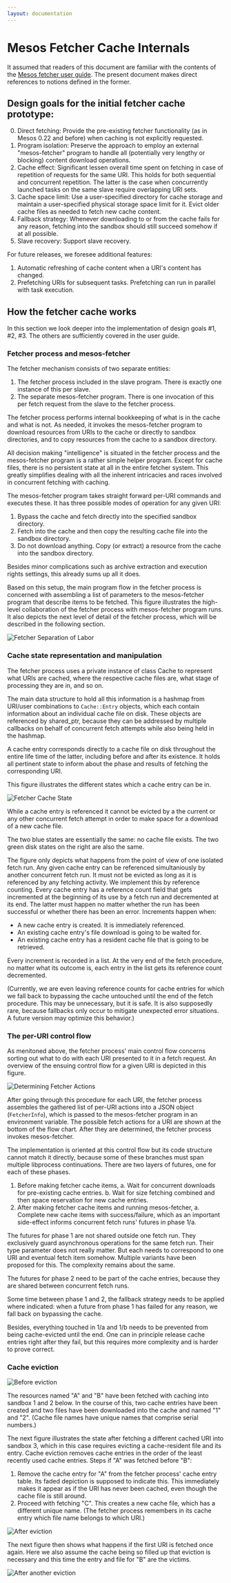 ```yaml
---
layout: documentation
---
```


# Mesos Fetcher Cache Internals

It assumed that readers of this document are familiar with the contents of the [Mesos fetcher user guide](/documentation/latest/fetcher/). The present document makes direct references to notions defined in the former.

## Design goals for the initial fetcher cache prototype:

0. Direct fetching: Provide the pre-existing fetcher functionality (as in Mesos 0.22 and before) when caching is not explicitly requested.
1. Program isolation: Preserve the approach to employ an external "mesos-fetcher" program to handle all (potentially very lengthy or blocking) content download operations.
2. Cache effect: Significant lessen overall time spent on fetching in case of repetition of requests for the same URI. This holds for both sequential and concurrent repetition. The latter is the case when concurrently launched tasks on the same slave require overlapping URI sets.
3. Cache space limit: Use a user-specified directory for cache storage and maintain a user-specified physical storage space limit for it. Evict older cache files as needed to fetch new cache content.
4. Fallback strategy: Whenever downloading to or from the cache fails for any reason, fetching into the sandbox should still succeed somehow if at all possible.
5. Slave recovery: Support slave recovery.

For future releases, we foresee additional features:

1. Automatic refreshing of cache content when a URI's content has changed.
2. Prefetching URIs for subsequent tasks. Prefetching can run in parallel with task execution.

## How the fetcher cache works

In this section we look deeper into the implementation of design goals #1, #2, #3. The others are sufficiently covered in the user guide.

### Fetcher process and mesos-fetcher

The fetcher mechanism consists of two separate entities:

1. The fetcher process included in the slave program. There is exactly one instance of this per slave.
2. The separate mesos-fetcher program. There is one invocation of this per fetch request from the slave to the fetcher process.

The fetcher process performs internal bookkeeping of what is in the cache and what is not. As needed, it invokes the mesos-fetcher program to download resources from URIs to the cache or directly to sandbox directories, and to copy resources from the cache to a sandbox directory.

All decision making "intelligence" is situated in the fetcher process and the mesos-fetcher program is a rather simple helper program. Except for cache files, there is no persistent state at all in the entire fetcher system. This greatly simplifies dealing with all the inherent intricacies and races involved in concurrent fetching with caching.

The mesos-fetcher program takes straight forward per-URI commands and executes these. It has three possible modes of operation for any given URI:

1. Bypass the cache and fetch directly into the specified sandbox directory.
2. Fetch into the cache and then copy the resulting cache file into the sandbox directory.
3. Do not download anything. Copy (or extract) a resource from the cache into the sandbox directory.

Besides minor complications such as archive extraction and execution rights settings, this already sums up all it does.

Based on this setup, the main program flow in the fetcher process is concerned with assembling a list of parameters to the mesos-fetcher program that describe items to be fetched. This figure illustrates the high-level collaboration of the fetcher process with mesos-fetcher program runs. It also depicts the next level of detail of the fetcher process, which will be described in the following section.

![Fetcher Separation of Labor](images/fetch_components.jpg)


### Cache state representation and manipulation

The fetcher process uses a private instance of class Cache to represent what URIs are cached, where the respective cache files are, what stage of processing they are in, and so on.

The main data structure to hold all this information is a hashmap from URI/user combinations to `Cache::Entry` objects, which each contain information about an individual cache file on disk. These objects are referenced by shared_ptr, because they can be addressed by multiple callbacks on behalf of concurrent fetch attempts while also being held in the hashmap.

A cache entry corresponds directly to a cache file on disk throughout the entire life time of the latter, including before and after its existence. It holds all pertinent state to inform about the phase and results of fetching the corresponding URI.

This figure illustrates the different states which a cache entry can be in.

![Fetcher Cache State](images/fetch_state.jpg)

While a cache entry is referenced it cannot be evicted by a the current or any other concurrent fetch attempt in order to make space for a download of a new cache file.

The two blue states are essentially the same: no cache file exists. The two green disk states on the right are also the same.

The figure only depicts what happens from the point of view of one isolated fetch run. Any given cache entry can be referenced simultaniously by another concurrent fetch run. It must not be evicted as long as it is referenced by any fetching activity. We implement this by reference counting. Every cache entry has a reference count field that gets incremented at the beginning of its use by a fetch run and decremented at its end. The latter must happen no matter whether the run has been successful or whether there has been an error. Increments happen when:

- A new cache entry is created. It is immediately referenced.
- An existing cache entry's file download is going to be waited for.
- An existing cache entry has a resident cache file that is going to be retrieved.

Every increment is recorded in a list. At the very end of the fetch procedure, no matter what its outcome is, each entry in the list gets its reference count decremented.

(Currently, we are even leaving reference counts for cache entries for which we fall back to bypassing the cache untouched until the end of the fetch procedure. This may be unnecessary, but it is safe. It is also supposedly rare, because fallbacks only occur to mitigate unexpected error situations. A future version may optimize this behavior.)

### The per-URI control flow

As menitoned above, the fetcher process' main control flow concerns sorting out what to do with each URI presented to it in a fetch request. An overview of the ensuing control flow for a given URI is depicted in this figure.

![Determining Fetcher Actions](images/fetch_flow.jpg)

After going through this procedure for each URI, the fetcher process assembles the gathered list of per-URI actions into a JSON object (`FetcherInfo`), which is passed to the mesos-fetcher program in an environment variable. The possible fetch actions for a URI are shown at the bottom of the flow chart. After they are determined, the fetcher process invokes mesos-fetcher.

The implementation is oriented at this control flow but its code structure cannot match it directly, because some of these branches must span multiple libprocess continuations. There are two layers of futures, one for each of these phases.

  1. Before making fetcher cache items,
    a. Wait for concurrent downloads for pre-existing cache entries.
    b. Wait for size fetching combined and then space reservation for new cache entries.
  2. After making fetcher cache items and running mesos-fetcher,
    a. Complete new cache items with success/failure, which as an important side-effect informs concurrent fetch runs' futures in phase 1/a.

The futures for phase 1 are not shared outside one fetch run. They exclusively guard asynchronous operations for the same fetch run. Their type parameter does not really matter. But each needs to correspond to one URI and eventual fetch item somehow. Multiple variants have been proposed for this. The complexity remains about the same.

The futures for phase 2 need to be part of the cache entries, because they are shared between concurrent fetch runs.

Some time between phase 1 and 2, the fallback strategy needs to be applied where indicated: when a future from phase 1 has failed for any reason, we fall back on bypassing the cache.

Besides, everything touched in 1/a and 1/b needs to be prevented from being cache-evicted until the end. One can in principle release cache entries right after they fail, but this requires more complexity and is harder to prove correct.


### Cache eviction

![Before eviction](images/fetch_evict1.jpg)

The resources named "A" and "B" have been fetched with caching into sandbox 1 and 2 below. In the course of this, two cache entries have been created and two files have been downloaded into the cache and named "1" and "2". (Cache file names have unique names that comprise serial numbers.)

The next figure illustrates the state after fetching a different cached URI into sandbox 3, which in this case requires evicting a cache-resident file and its entry. Cache eviction removes cache entries in the order of the least recently used cache entries. Steps if "A" was fetched before "B":

1. Remove the cache entry for "A" from the fetcher process' cache entry table. Its faded depiction is supposed to indicate this. This immediately makes it appear as if the URI has never been cached, even though the cache file is still around.
2. Proceed with fetching "C". This creates a new cache file, which has a different unique name. (The fetcher process remembers in its cache entry which file name belongs to which URI.)

![After eviction](images/fetch_evict2.jpg)

The next figure then shows what happens if the first URI is fetched once again. Here we also assume the cache being so filled up that eviction is necessary and this time the entry and file for "B" are the victims.

![After another eviction](images/fetch_evict3.jpg)
